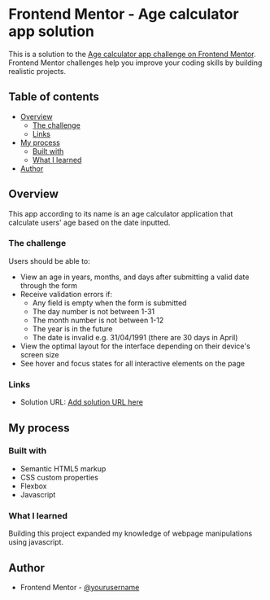 # Frontend Mentor - Age calculator app solution

This is a solution to the [Age calculator app challenge on Frontend Mentor](https://www.frontendmentor.io/challenges/age-calculator-app-dF9DFFpj-Q). Frontend Mentor challenges help you improve your coding skills by building realistic projects. 

## Table of contents

- [Overview](#overview)
  - [The challenge](#the-challenge)
  - [Links](#links)
- [My process](#my-process)
  - [Built with](#built-with)
  - [What I learned](#what-i-learned)
- [Author](#author)

## Overview

This app according to its name is an age calculator application that calculate users' age based on the date inputted. 

### The challenge

Users should be able to:

- View an age in years, months, and days after submitting a valid date through the form
- Receive validation errors if:
  - Any field is empty when the form is submitted
  - The day number is not between 1-31
  - The month number is not between 1-12
  - The year is in the future
  - The date is invalid e.g. 31/04/1991 (there are 30 days in April)
- View the optimal layout for the interface depending on their device's screen size
- See hover and focus states for all interactive elements on the page


### Links

- Solution URL: [Add solution URL here](https://github.com/Rukiyat-Olalekan/age-calculator-app.git)


## My process

### Built with

- Semantic HTML5 markup
- CSS custom properties
- Flexbox
- Javascript

### What I learned

Building this project expanded my knowledge of webpage manipulations using javascript.

<!-- ### Continued development -->

## Author

- Frontend Mentor - [@yourusername](https://www.frontendmentor.io/profile/rukkyy)



